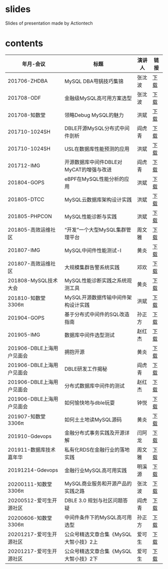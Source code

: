# slides
Slides of presentation made by Actiontech

# contents

年月-会议 | 标题 | 演讲人 | 链接 
--- | --- | --- | ---
201706-ZHDBA | MySQL DBA甩锅技巧集锦 | 张沈波 | [下载](https://github.com/actiontech/slides/blob/master/201706-MySQL%20DBA%E7%94%A9%E9%94%85%E6%8A%80%E5%B7%A7%E9%9B%86%E9%94%A6-%E5%BC%A0%E6%B2%88%E6%B3%A2-ZHDBA.pdf)
201708-ODF | 金融级MySQL高可用方案选型 | 张沈波 | [下载](https://github.com/actiontech/slides/blob/master/201708-%E9%87%91%E8%9E%8D%E7%BA%A7MySQL%E9%AB%98%E5%8F%AF%E7%94%A8%E6%96%B9%E6%A1%88%E9%80%89%E5%9E%8B-%E5%BC%A0%E6%B2%88%E6%B3%A2-ODF.pdf)
201708-知数堂 | 领略Debug MySQL的魅力 | 洪斌 | [下载](https://github.com/actiontech/slides/blob/master/201708-%E9%A2%86%E7%95%A5Debug%20MySQL%E7%9A%84%E9%AD%85%E5%8A%9B-%E6%B4%AA%E6%96%8C-%E7%9F%A5%E6%95%B0%E5%A0%82.pdf)
201710-1024SH | DBLE开源MySQL分布式中间件剖析 | 阎虎青 | [下载](https://github.com/actiontech/slides/blob/master/201710-DBLE%E5%BC%80%E6%BA%90MySQL%E5%88%86%E5%B8%83%E5%BC%8F%E4%B8%AD%E9%97%B4%E4%BB%B6%E5%89%96%E6%9E%90-%E9%98%8E%E8%99%8E%E9%9D%92-1024SH.pdf)
201710-1024SH | USL在数据库性能预测的应用 | 洪斌 | [下载](https://github.com/actiontech/slides/blob/master/201710-USL%E5%9C%A8%E6%95%B0%E6%8D%AE%E5%BA%93%E6%80%A7%E8%83%BD%E9%A2%84%E6%B5%8B%E7%9A%84%E5%BA%94%E7%94%A8-%E6%B4%AA%E6%96%8C-1024SH.pdf)
201712-IMG | 开源数据库中间件DBLE对MyCAT的增强与改进 | 阎虎青 | [下载](https://github.com/actiontech/slides/blob/master/201712-%E5%BC%80%E6%BA%90%E6%95%B0%E6%8D%AE%E5%BA%93%E4%B8%AD%E9%97%B4%E4%BB%B6DBLE%E5%AF%B9MyCAT%E7%9A%84%E5%A2%9E%E5%BC%BA%E4%B8%8E%E6%94%B9%E8%BF%9B-%E9%98%8E%E8%99%8E%E9%9D%92-IMG.pdf)
201804-GOPS | eBPF在MySQL性能分析的应用 | 洪斌 | [下载](https://github.com/actiontech/slides/blob/master/201804-eBPF%E5%9C%A8MySQL%E6%80%A7%E8%83%BD%E5%88%86%E6%9E%90%E7%9A%84%E5%BA%94%E7%94%A8-%E6%B4%AA%E6%96%8C-GOPS.pdf)
201805-DTCC | MySQL云数据库架构设计实践 | 洪斌 | [下载](https://github.com/actiontech/slides/blob/master/201805-MySQL%E4%BA%91%E6%95%B0%E6%8D%AE%E5%BA%93%E6%9E%B6%E6%9E%84%E8%AE%BE%E8%AE%A1%E5%AE%9E%E8%B7%B5-%E6%B4%AA%E6%96%8C-DTCC.pdf)
201805-PHPCON | MySQL性能诊断与实践 | 洪斌 | [下载](https://github.com/actiontech/slides/blob/master/201805-MySQL%E6%80%A7%E8%83%BD%E8%AF%8A%E6%96%AD%E4%B8%8E%E5%AE%9E%E8%B7%B5-%E6%B4%AA%E6%96%8C-PHPCON.pdf)
201805-高效运维社区 | “开发”一个大型MySQL集群管理平台 | 周文雅 | [下载](https://github.com/actiontech/slides/blob/master/201805-%E2%80%9C%E5%BC%80%E5%8F%91%E2%80%9D%E4%B8%80%E4%B8%AA%E5%A4%A7%E5%9E%8BMySQL%E9%9B%86%E7%BE%A4%E7%AE%A1%E7%90%86%E5%B9%B3%E5%8F%B0-%E5%91%A8%E6%96%87%E9%9B%85-%E9%AB%98%E6%95%88%E8%BF%90%E7%BB%B4%E7%A4%BE%E5%8C%BA.pdf)
201807-IMG | MySQL中间件性能测试-I | 黄炎 | [下载](https://github.com/actiontech/slides/blob/master/201807-MySQL%E4%B8%AD%E9%97%B4%E4%BB%B6%E6%80%A7%E8%83%BD%E6%B5%8B%E8%AF%95I-%E9%BB%84%E7%82%8E-IMG.pdf)
201807-高效运维社区 | 大规模集群告警系统实践 | 邓欢 | [下载](https://github.com/actiontech/slides/blob/master/201807-%E5%A4%A7%E8%A7%84%E6%A8%A1%E9%9B%86%E7%BE%A4%E5%91%8A%E8%AD%A6%E7%B3%BB%E7%BB%9F%E5%AE%9E%E8%B7%B5-%E9%82%93%E6%AC%A2-GOPS.pdf)
201808-MySQL技术大会 |  MySQL性能诊断实践之系统观测工具 | 黄炎 | [下载](https://github.com/actiontech/slides/blob/master/201808-MySQL%E6%80%A7%E8%83%BD%E8%AF%8A%E6%96%AD%E4%B8%8E%E5%AE%9E%E8%B7%B5-%E9%BB%84%E7%82%8E-MySQL%E6%8A%80%E6%9C%AF%E5%A4%A7%E4%BC%9A.pdf)
201810-知数堂3306π |  MySQL开源数据传输中间件架构设计实践 | 洪斌 | [下载](https://github.com/actiontech/slides/blob/master/201810-MySQL%E5%BC%80%E6%BA%90%E6%95%B0%E6%8D%AE%E4%BC%A0%E8%BE%93%E4%B8%AD%E9%97%B4%E4%BB%B6%E6%9E%B6%E6%9E%84%E8%AE%BE%E8%AE%A1%E5%AE%9E%E8%B7%B5-%E6%B4%AA%E6%96%8C-%E7%9F%A5%E6%95%B0%E5%A0%82.pdf)
201904-GOPS |  基于分布式中间件的SQL改造指南 | 孙正方 | [下载](https://github.com/actiontech/slides/blob/master/201904-%E5%9F%BA%E4%BA%8E%E5%88%86%E5%B8%83%E5%BC%8F%E4%B8%AD%E9%97%B4%E4%BB%B6%E7%9A%84SQL%E6%94%B9%E9%80%A0%E6%8C%87%E5%8D%97-%E5%AD%99%E6%AD%A3%E6%96%B9-GOPS%E5%85%A8%E7%90%83%E8%BF%90%E7%BB%B4%E5%A4%A7%E4%BC%9A.pdf)
201905-IMG |  数据库中间件选型测试 | 赵红杰 | [下载](https://github.com/actiontech/slides/blob/master/201905-%E6%95%B0%E6%8D%AE%E5%BA%93%E4%B8%AD%E9%97%B4%E4%BB%B6%E9%80%89%E5%9E%8B%E6%B5%8B%E8%AF%95-%E8%B5%B5%E7%BA%A2%E6%9D%B0-IMG.pdf)
201906-DBLE上海用户见面会 | 拥抱开源 | 黄炎 | [下载](https://github.com/actiontech/slides/blob/master/201906-%E6%8B%A5%E6%8A%B1%E5%BC%80%E6%BA%90-%E9%BB%84%E7%82%8E-dble.pdf)
201906-DBLE上海用户见面会 | DBLE研发工作揭秘 | 阎虎青 | [下载](https://github.com/actiontech/slides/blob/master/201906-DBLE%E7%A0%94%E5%8F%91%E5%B7%A5%E4%BD%9C%E6%8F%AD%E7%A7%98-%E9%98%8E%E8%99%8E%E9%9D%92-dble.pdf)
201906-DBLE上海用户见面会 | 分布式数据库中间件的测试 | 赵红杰 | [下载](https://github.com/actiontech/slides/blob/master/201906-%E5%88%86%E5%B8%83%E5%BC%8F%E6%95%B0%E6%8D%AE%E5%BA%93%E4%B8%AD%E9%97%B4%E4%BB%B6%E7%9A%84%E6%B5%8B%E8%AF%95-%E8%B5%B5%E7%BA%A2%E6%9D%B0-dble.pdf)
201906-DBLE上海用户见面会 | 如何愉快地与dble玩耍 | 钟悦 | [下载](https://github.com/actiontech/slides/blob/master/201906-%E5%A6%82%E4%BD%95%E6%84%89%E5%BF%AB%E5%9C%B0%E4%B8%8Edble%E7%8E%A9%E8%80%8D-%E9%92%9F%E6%82%A6-dble.pdf)
201907-知数堂3306π | 如何土土地读MySQL源码 | 黄炎 | [下载](https://github.com/actiontech/slides/blob/master/201907-%E5%A6%82%E4%BD%95%E5%9C%9F%E5%9C%9F%E5%9C%B0%E8%AF%BBMySQL%E6%BA%90%E7%A0%81-%E9%BB%84%E7%82%8E-%E7%9F%A5%E6%95%B0%E5%A0%82.pdf)
201910-Gdevops | 金融分布式事务实践及开源详解| 闫阿龙 | [下载](https://github.com/actiontech/slides/blob/master/201910-%E9%87%91%E8%9E%8D%E5%88%86%E5%B8%83%E5%BC%8F%E4%BA%8B%E5%8A%A1%E5%AE%9E%E8%B7%B5%E5%8F%8A%E5%BC%80%E6%BA%90%E8%AF%A6%E8%A7%A3-%E9%97%AB%E9%98%BF%E9%BE%99-dbaplus.pdf)
201911-数据库技术嘉年华 | 私有化RDS在金融行业的落地实践 | 周文雅 | [下载](https://github.com/actiontech/slides/blob/master/201911-%E7%A7%81%E6%9C%89%E5%8C%96RDS%E5%9C%A8%E9%87%91%E8%9E%8D%E8%A1%8C%E4%B8%9A%E7%9A%84%E8%90%BD%E5%9C%B0%E5%AE%9E%E8%B7%B5-%E5%91%A8%E6%96%87%E9%9B%85-%E4%BA%91%E5%92%8C%E6%81%A9%E5%A2%A8.pdf)
20191214-Gdevops | 金融行业MySQL高可用实践 | 明溪源 | [下载](https://github.com/actiontech/slides/blob/master/20191214-%E9%87%91%E8%9E%8D%E8%A1%8C%E4%B8%9AMySQL%E9%AB%98%E5%8F%AF%E7%94%A8%E5%AE%9E%E8%B7%B5-%E6%98%8E%E6%BA%AA%E6%BA%90-Gdevops.pdf)
20200111-知数堂3306π | MySQL商业服务和开源产品的实践之路 | 张沈波 | [下载](https://github.com/actiontech/slides/blob/master/20200111-MySQL%E5%95%86%E4%B8%9A%E6%9C%8D%E5%8A%A1%E5%92%8C%E5%BC%80%E6%BA%90%E4%BA%A7%E5%93%81%E7%9A%84%E5%AE%9E%E8%B7%B5%E4%B9%8B%E8%B7%AF-%E5%BC%A0%E6%B2%88%E6%B3%A2-3306.pdf)
20200512-爱可生开源社区 | DBLE 3.0 规划与社区问题答疑 | 阎虎青 | [下载](https://github.com/actiontech/slides/blob/master/20200512-DBLE%203.0%20%E8%A7%84%E5%88%92%E4%B8%8E%E7%A4%BE%E5%8C%BA%E9%97%AE%E9%A2%98%E7%AD%94%E7%96%91-%E9%98%8E%E8%99%8E%E9%9D%92-%E5%BC%80%E6%BA%90%E7%A4%BE%E5%8C%BA.pdf)
20200606-知数堂3306π | 中间件条件下的MySQL高可用选型 | 孙正方 | [下载](https://github.com/actiontech/slides/blob/master/20200606-%E4%B8%AD%E9%97%B4%E4%BB%B6%E6%9D%A1%E4%BB%B6%E4%B8%8B%E7%9A%84MySQL%E9%AB%98%E5%8F%AF%E7%94%A8%E9%80%89%E5%9E%8B-%E5%AD%99%E6%AD%A3%E6%96%B9-3306.pdf)
20201217-爱可生开源社区 | 公众号精选文章合集《MySQL大智小技》2上 | 爱可生 | [下载](https://github.com/actiontech/slides/blob/master/20201217-%E5%85%AC%E4%BC%97%E5%8F%B7%E7%B2%BE%E9%80%89%E6%96%87%E7%AB%A0%E5%90%88%E9%9B%86%E3%80%8AMySQL%E5%A4%A7%E6%99%BA%E5%B0%8F%E6%8A%80%E3%80%8B2%E4%B8%8A.pdf)
20201217-爱可生开源社区 | 公众号精选文章合集《MySQL大智小技》2下 | 爱可生 | [下载](https://github.com/actiontech/slides/blob/master/20201217-%E5%85%AC%E4%BC%97%E5%8F%B7%E7%B2%BE%E9%80%89%E6%96%87%E7%AB%A0%E5%90%88%E9%9B%86%E3%80%8AMySQL%E5%A4%A7%E6%99%BA%E5%B0%8F%E6%8A%80%E3%80%8B2%E4%B8%8B.pdf)
